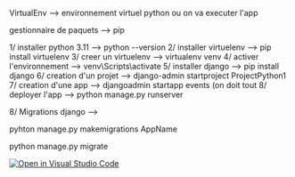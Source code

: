 VirtualEnv --> environnement virtuel python ou on va executer l'app

gestionnaire de paquets --> pip 

1/ installer python 3.11 --> python --version
2/ installer virtuelenv --> pip install virtuelenv
3/ creer un virtuelenv --> virtualenv venv
4/ activer l'environnement --> venv\Scripts\activate
5/ installer django --> pip install django
6/ creation d'un projet --> django-admin startproject ProjectPython1
7/ creation d'une app --> djangoadmin startapp events (on doit tout 
8/ deployer l'app --> python manage.py runserver

8/ Migrations django --> 

pyhton manage.py makemigrations AppName

python manage.py migrate

[![Open in Visual Studio Code](https://classroom.github.com/assets/open-in-vscode-c66648af7eb3fe8bc4f294546bfd86ef473780cde1dea487d3c4ff354943c9ae.svg)](https://classroom.github.com/online_ide?assignment_repo_id=9939891&assignment_repo_type=AssignmentRepo)